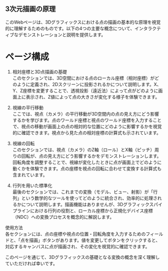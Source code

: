 ## 3次元描画の原理  
このWebページは、3Dグラフィックスにおける点の描画の基本的な原理を視覚的に理解するためのものです。以下の4つの主要な概念について、インタラクティブなデモンストレーションと説明を提供します。  
  
# ページ構成  
1. 相対座標と3D点描画の基礎  
このセクションでは、3D空間における点のローカル座標（相対座標）がどのように定義され、2Dスクリーンに投影されるかについて説明します。X、Y、Z座標を変更することで、透視投影（遠近法）によって点がどのように画面上に表示され、Z値によって点の大きさが変化する様子を体験できます。

2. 視線の平行移動  
ここでは、視点（カメラ）の平行移動が3D空間内の点の見え方にどう影響するかを学びます。点のワールド座標と視点のワールド座標を入力することで、視点の移動が画面上の点の相対的な位置にどのように影響するかを視覚的に確認できます。視点から見た点の相対座標の計算式も示されています。
  
3. 視線の回転  
このセクションでは、視点（カメラ）のZ軸（ロール）とX軸（ピッチ）周りの回転が、点の見え方にどう影響するかをデモンストレーションします。回転角度を調整することで、視線が変化したときに点が画面上でどのように動くかを体験できます。点の座標を視点の回転に合わせて変換する計算式も含まれています。
  
4. 行列を用いた標準化  
最後のセクションでは、これまでの変換（モデル、ビュー、射影）が「行列」という数学的なツールを使ってどのように統合され、効率的に処理されるかについて説明します。描画機能はありませんが、3Dグラフィックスパイプラインにおける行列の役割と、ローカル座標から正規化デバイス座標（NDC）への変換プロセスを概念的に解説します。
  
使用方法  
各セクションには、点の座標や視点の位置・回転角度を入力するためのフィールドと、「点を描画」ボタンがあります。値を変更してボタンをクリックすると、対応するキャンバスに点が描画され、その変化を視覚的に確認できます。
  
このページを通じて、3Dグラフィックスの基礎となる変換の概念を深く理解していただければ幸いです。
